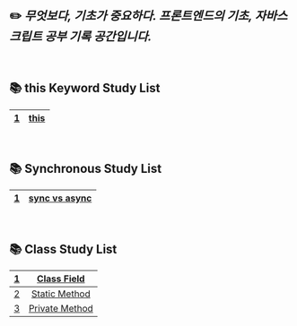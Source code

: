 ## ✏️ _무엇보다, 기초가 중요하다. 프론트엔드의 기초, 자바스크립트 공부 기록 공간입니다._

<br>

## 📚 this Keyword Study List

| [1](https://github.com/DongWooKim97/Basic-Javascript-Study/tree/master/this) | [this](https://github.com/DongWooKim97/Basic-Javascript-Study/tree/master/this) |
| :--------------------------------------------------------------------------: | :-----------------------------------------------------------------------------: |

<br>

## 📚 Synchronous Study List

| [1](https://github.com/DongWooKim97/Basic-Javascript-Study/tree/master/class/class_field) | [sync vs async](https://github.com/DongWooKim97/Basic-Javascript-Study/tree/master/asynchronous/basic_difference) |
| :---------------------------------------------------------------------------------------: | :---------------------------------------------------------------------------------------------------------------: |

<br>

## 📚 Class Study List

|  [1](https://github.com/DongWooKim97/Basic-Javascript-Study/tree/master/class/class_field)   |    [Class Field](https://github.com/DongWooKim97/Basic-Javascript-Study/tree/master/class/class_field)    |
| :------------------------------------------------------------------------------------------: | :-------------------------------------------------------------------------------------------------------: |
| [2](https://github.com/DongWooKim97/Basic-Javascript-Study/tree/master/class/static_method)  |  [Static Method](https://github.com/DongWooKim97/Basic-Javascript-Study/tree/master/class/static_method)  |
| [3](https://github.com/DongWooKim97/Basic-Javascript-Study/tree/master/class/private_method) | [Private Method](https://github.com/DongWooKim97/Basic-Javascript-Study/tree/master/class/private_method) |

<br>
